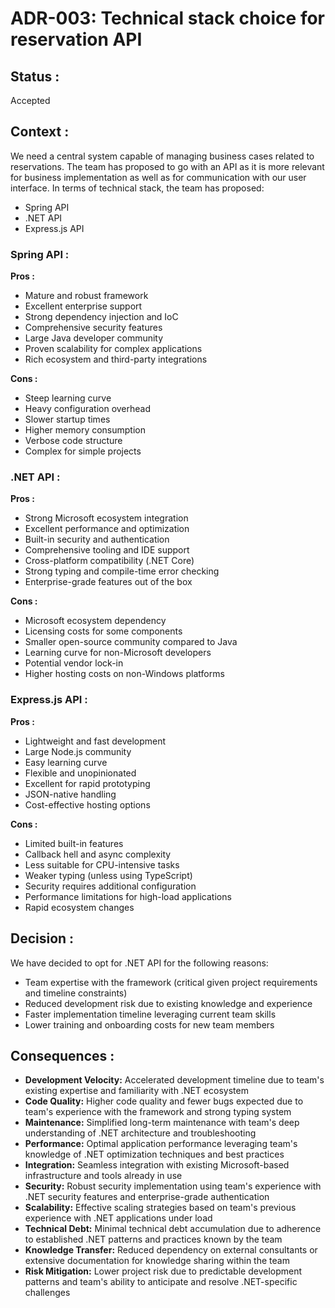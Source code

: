 # ADR-003: Technical stack choice for reservation API

## **Status :**

Accepted

## **Context :**

We need a central system capable of managing business cases related to reservations. The team has proposed to go with an API as it is more relevant for business implementation as well as for communication with our user interface. In terms of technical stack, the team has proposed:

- Spring API
- .NET API
- Express.js API

### **Spring API :**

**Pros :**

- Mature and robust framework
- Excellent enterprise support
- Strong dependency injection and IoC
- Comprehensive security features
- Large Java developer community
- Proven scalability for complex applications
- Rich ecosystem and third-party integrations

**Cons :**

- Steep learning curve
- Heavy configuration overhead
- Slower startup times
- Higher memory consumption
- Verbose code structure
- Complex for simple projects

### **.NET API :**

**Pros :**

- Strong Microsoft ecosystem integration
- Excellent performance and optimization
- Built-in security and authentication
- Comprehensive tooling and IDE support
- Cross-platform compatibility (.NET Core)
- Strong typing and compile-time error checking
- Enterprise-grade features out of the box

**Cons :**

- Microsoft ecosystem dependency
- Licensing costs for some components
- Smaller open-source community compared to Java
- Learning curve for non-Microsoft developers
- Potential vendor lock-in
- Higher hosting costs on non-Windows platforms

### **Express.js API :**

**Pros :**

- Lightweight and fast development
- Large Node.js community
- Easy learning curve
- Flexible and unopinionated
- Excellent for rapid prototyping
- JSON-native handling
- Cost-effective hosting options

**Cons :**

- Limited built-in features
- Callback hell and async complexity
- Less suitable for CPU-intensive tasks
- Weaker typing (unless using TypeScript)
- Security requires additional configuration
- Performance limitations for high-load applications
- Rapid ecosystem changes

## **Decision :**

We have decided to opt for .NET API for the following reasons:

- Team expertise with the framework (critical given project requirements and timeline constraints)
- Reduced development risk due to existing knowledge and experience
- Faster implementation timeline leveraging current team skills
- Lower training and onboarding costs for new team members

## **Consequences :**

- **Development Velocity:** Accelerated development timeline due to team's existing expertise and familiarity with .NET ecosystem
- **Code Quality:** Higher code quality and fewer bugs expected due to team's experience with the framework and strong typing system
- **Maintenance:** Simplified long-term maintenance with team's deep understanding of .NET architecture and troubleshooting
- **Performance:** Optimal application performance leveraging team's knowledge of .NET optimization techniques and best practices
- **Integration:** Seamless integration with existing Microsoft-based infrastructure and tools already in use
- **Security:** Robust security implementation using team's experience with .NET security features and enterprise-grade authentication
- **Scalability:** Effective scaling strategies based on team's previous experience with .NET applications under load
- **Technical Debt:** Minimal technical debt accumulation due to adherence to established .NET patterns and practices known by the team
- **Knowledge Transfer:** Reduced dependency on external consultants or extensive documentation for knowledge sharing within the team
- **Risk Mitigation:** Lower project risk due to predictable development patterns and team's ability to anticipate and resolve .NET-specific challenges